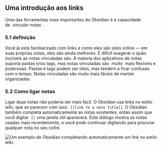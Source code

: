 ## Uma introdução aos links

Uma das ferramentas mais importantes do Obsidian é a capacidade de  _vincular notas_  .

### 5.1 definição
Você já está familiarizado com links e como eles são úteis online — em suas próprias notas, eles são ainda melhores. É difícil exagerar o quão incríveis as notas vinculadas são. A maioria dos aplicativos de notas suporta pastas e/ou tags, mas notas vinculadas são  _muito_  mais flexíveis e poderosas. Pastas e tags podem ser úteis, mas tendem a ficar confusas com o tempo. Notas vinculadas são muito mais fáceis de manter organizadas.

### 5.2 Como ligar notas
Ligar duas notas não poderia ser mais fácil. O Obsidian usa links no estilo wiki, que se parecem com isso:  `[[link to a note title]]`. O Obsidian também completa automaticamente as notas existentes, então assim que você digitar  `[[` uma janela útil aparecerá. Este diálogo mostra as notas usadas mais recentemente, e você pode continuar digitando para procurar qualquer nota no seu cofre.

![Um exemplo de Obsidian completando automaticamente um link no estilo wiki.](https://i0.wp.com/obsidian.rocks/wp-content/uploads/2023/03/Pasted-image-20230323063842.png?resize=701%2C492&ssl=1)